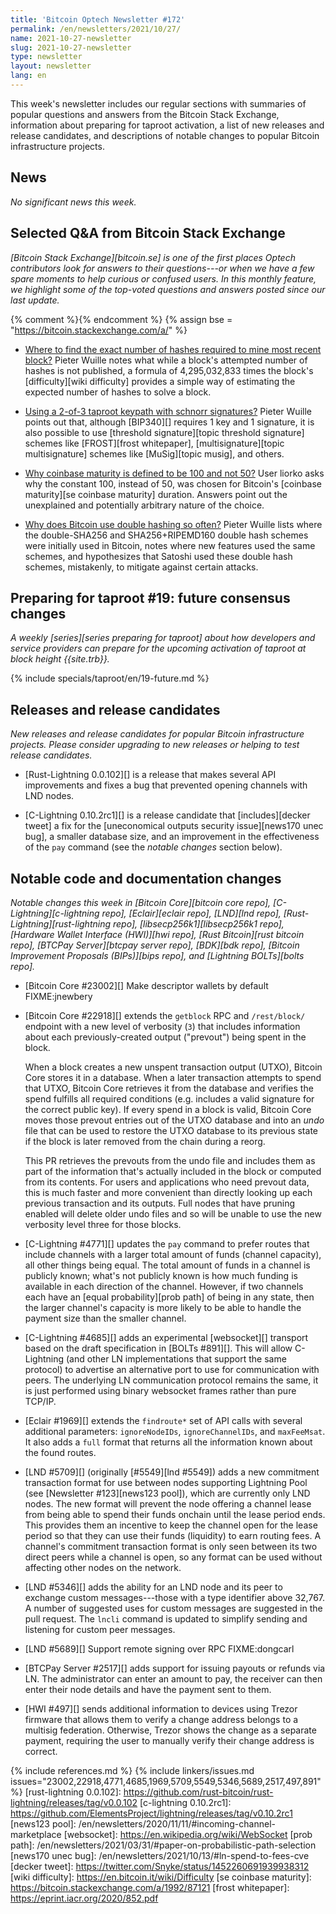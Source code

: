 ```yaml
---
title: 'Bitcoin Optech Newsletter #172'
permalink: /en/newsletters/2021/10/27/
name: 2021-10-27-newsletter
slug: 2021-10-27-newsletter
type: newsletter
layout: newsletter
lang: en
---
```

This week's newsletter includes our regular sections with summaries of
popular questions and answers from the Bitcoin Stack Exchange,
information about preparing for taproot activation, a list of new
releases and release candidates, and descriptions of notable changes to
popular Bitcoin infrastructure projects.

## News

*No significant news this week.*

## Selected Q&A from Bitcoin Stack Exchange

*[Bitcoin Stack Exchange][bitcoin.se] is one of the first places Optech
contributors look for answers to their questions---or when we have a
few spare moments to help curious or confused users.  In
this monthly feature, we highlight some of the top-voted questions and
answers posted since our last update.*

{% comment %}<!-- https://bitcoin.stackexchange.com/search?tab=votes&q=created%3a1m..%20is%3aanswer -->{% endcomment %}
{% assign bse = "https://bitcoin.stackexchange.com/a/" %}

- [Where to find the exact number of hashes required to mine most recent block?]({{bse}}110330)
  Pieter Wuille notes what while a block's attempted number of hashes is not
  published, a formula of 4,295,032,833 times the block's [difficulty][wiki
  difficulty] provides a simple way of estimating the expected number of hashes
  to solve a block.

- [Using a 2-of-3 taproot keypath with schnorr signatures?]({{bse}}110249)
  Pieter Wuille points out that, although [BIP340][] requires 1 key and 1 signature,
  it is also possible to use [threshold signature][topic threshold signature] schemes like
  [FROST][frost whitepaper], [multisignature][topic multisignature] schemes like
  [MuSig][topic musig], and others.

- [Why coinbase maturity is defined to be 100 and not 50?]({{bse}}110085)
  User liorko asks why the constant 100, instead of 50, was chosen for Bitcoin's [coinbase
  maturity][se coinbase maturity] duration. Answers point out the unexplained and
  potentially arbitrary nature of the choice.

- [Why does Bitcoin use double hashing so often?]({{bse}}110065)
  Pieter Wuille lists where the double-SHA256 and SHA256+RIPEMD160 double hash schemes
  were initially used in Bitcoin, notes where new features used the same
  schemes, and hypothesizes that Satoshi used these double hash schemes, mistakenly, to
  mitigate against certain attacks.

## Preparing for taproot #19: future consensus changes

*A weekly [series][series preparing for taproot] about how developers
and service providers can prepare for the upcoming activation of taproot
at block height {{site.trb}}.*

{% include specials/taproot/en/19-future.md %}

## Releases and release candidates

*New releases and release candidates for popular Bitcoin infrastructure
projects.  Please consider upgrading to new releases or helping to test
release candidates.*

- [Rust-Lightning 0.0.102][] is a release that makes several API
  improvements and fixes a bug that prevented opening channels with LND
  nodes.

- [C-Lightning 0.10.2rc1][] is a release candidate that [includes][decker
  tweet] a fix for the [uneconomical outputs security issue][news170
  unec bug], a smaller database size, and an improvement in the
  effectiveness of the `pay` command (see the *notable changes* section
  below).

## Notable code and documentation changes

*Notable changes this week in [Bitcoin Core][bitcoin core repo],
[C-Lightning][c-lightning repo], [Eclair][eclair repo], [LND][lnd repo],
[Rust-Lightning][rust-lightning repo], [libsecp256k1][libsecp256k1
repo], [Hardware Wallet Interface (HWI)][hwi repo],
[Rust Bitcoin][rust bitcoin repo], [BTCPay Server][btcpay server repo],
[BDK][bdk repo], [Bitcoin Improvement Proposals (BIPs)][bips repo], and
[Lightning BOLTs][bolts repo].*

- [Bitcoin Core #23002][] Make descriptor wallets by default FIXME:jnewbery

- [Bitcoin Core #22918][] extends the `getblock` RPC and `/rest/block/`
  endpoint with a new level of verbosity (`3`) that includes information
  about each previously-created output ("prevout") being spent in the
  block.

    When a block creates a new unspent transaction output (UTXO),
    Bitcoin Core stores it in a database.  When a later transaction
    attempts to spend that UTXO, Bitcoin Core retrieves it from the
    database and verifies the spend fulfills all required conditions
    (e.g. includes a valid signature for the correct public key).  If
    every spend in a block is valid, Bitcoin Core moves those prevout
    entries out of the UTXO database and into an *undo* file that can be
    used to restore the UTXO database to its previous state if the block
    is later removed from the chain during a reorg.

    This PR retrieves the prevouts from the undo file and includes them
    as part of the information that's actually included in the block or
    computed from its contents.  For users and applications who need
    prevout data, this is much faster and more convenient than directly
    looking up each previous transaction and its outputs.  Full nodes
    that have pruning enabled will delete older undo files and so will
    be unable to use the new verbosity level three for those blocks.

- [C-Lightning #4771][] updates the `pay` command to prefer routes that
  include channels with a larger total amount of funds (channel
  capacity), all other things being equal.  The total amount of funds in
  a channel is publicly known; what's not publicly known is how much
  funding is available in each direction of the channel.  However, if
  two channels each have an [equal probability][prob path] of being in any state,
  then the larger channel's capacity is more likely to be able to handle
  the payment size than the smaller channel.

- [C-Lightning #4685][] adds an experimental [websocket][] transport
  based on the draft specification in [BOLTs #891][].  This will allow
  C-Lightning (and other LN implementations that support the same
  protocol) to advertise an alternative port to use for communication
  with peers.  The underlying LN communication protocol remains the
  same, it is just performed using binary websocket frames rather than
  pure TCP/IP.

- [Eclair #1969][] extends the `findroute*` set of API calls with
  several additional parameters: `ignoreNodeIDs`, `ignoreChannelIDs`,
  and `maxFeeMsat`.  It also adds a `full` format that returns
  all the information known about the found routes.

- [LND #5709][] (originally [#5549][lnd #5549]) adds a new commitment
  transaction format for use between nodes supporting Lightning Pool
  (see [Newsletter #123][news123 pool]), which are currently only LND nodes.
  The new format will prevent the node offering a channel lease from
  being able to spend their funds onchain until the lease period ends.
  This provides them an incentive to keep the channel open for the lease
  period so that they can use their funds (liquidity) to earn routing
  fees.  A channel's commitment transaction format is only seen between
  its two direct peers while a channel is open, so any format can be used
  without affecting other nodes on the network.

- [LND #5346][] adds the ability for an LND node and its peer to
  exchange custom messages---those with a type identifier above 32,767.
  A number of suggested uses for custom messages are suggested in the
  pull request.  The `lncli` command is updated to simplify sending and
  listening for custom peer messages.

- [LND #5689][] Support remote signing over RPC FIXME:dongcarl

- [BTCPay Server #2517][] adds support for issuing payouts or refunds
  via LN.  The administrator can enter an amount to pay, the receiver
  can then enter their node details and have the payment sent to them.

- [HWI #497][] sends additional information to devices using Trezor
  firmware that allows them to verify a change address belongs to a
  multisig federation.  Otherwise, Trezor shows the change as a separate
  payment, requiring the user to manually verify their change address is
  correct.

{% include references.md %}
{% include linkers/issues.md issues="23002,22918,4771,4685,1969,5709,5549,5346,5689,2517,497,891" %}
[rust-lightning 0.0.102]: https://github.com/rust-bitcoin/rust-lightning/releases/tag/v0.0.102
[c-lightning 0.10.2rc1]: https://github.com/ElementsProject/lightning/releases/tag/v0.10.2rc1
[news123 pool]: /en/newsletters/2020/11/11/#incoming-channel-marketplace
[websocket]: https://en.wikipedia.org/wiki/WebSocket
[prob path]: /en/newsletters/2021/03/31/#paper-on-probabilistic-path-selection
[news170 unec bug]: /en/newsletters/2021/10/13/#ln-spend-to-fees-cve
[decker tweet]: https://twitter.com/Snyke/status/1452260691939938312
[wiki difficulty]: https://en.bitcoin.it/wiki/Difficulty
[se coinbase maturity]: https://bitcoin.stackexchange.com/a/1992/87121
[frost whitepaper]: https://eprint.iacr.org/2020/852.pdf
